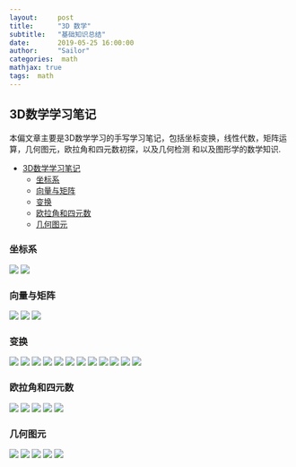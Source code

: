 ```yaml
---
layout:     post
title:      "3D 数学"
subtitle:   "基础知识总结"
date:       2019-05-25 16:00:00
author:     "Sailor"
categories:  math
mathjax: true
tags:  math
---
```


##  3D数学学习笔记
本偏文章主要是3D数学学习的手写学习笔记，包括坐标变换，线性代数，矩阵运算，几何图元，欧拉角和四元数初探，以及几何检测
和以及图形学的数学知识.
<!-- more -->

<!-- TOC -->

- [3D数学学习笔记](#3d数学学习笔记)
    - [坐标系](#坐标系)
    - [向量与矩阵](#向量与矩阵)
    - [变换](#变换)
    - [欧拉角和四元数](#欧拉角和四元数)
    - [几何图元](#几何图元)

<!-- /TOC -->

### 坐标系
![](https://sailorlou.github.io/image/3DMath/1.PNG)
![](https://sailorlou.github.io/image/3DMath/2.PNG)
### 向量与矩阵
![](https://sailorlou.github.io/image/3DMath/3.PNG)
![](https://sailorlou.github.io/image/3DMath/4.PNG)
![](https://sailorlou.github.io/image/3DMath/5.PNG)
### 变换
![](https://sailorlou.github.io/image/3DMath/6.PNG)
![](https://sailorlou.github.io/image/3DMath/7.PNG)
![](https://sailorlou.github.io/image/3DMath/8.PNG)
![](https://sailorlou.github.io/image/3DMath/9.PNG)
![](https://sailorlou.github.io/image/3DMath/10.PNG)
![](https://sailorlou.github.io/image/3DMath/11.PNG)
![](https://sailorlou.github.io/image/3DMath/12.PNG)
![](https://sailorlou.github.io/image/3DMath/13.PNG)
![](https://sailorlou.github.io/image/3DMath/14.PNG)
![](https://sailorlou.github.io/image/3DMath/15.PNG)
![](https://sailorlou.github.io/image/3DMath/16.PNG)
![](https://sailorlou.github.io/image/3DMath/17.PNG)
### 欧拉角和四元数
![](https://sailorlou.github.io/image/3DMath/18.PNG)
![](https://sailorlou.github.io/image/3DMath/19.PNG)
![](https://sailorlou.github.io/image/3DMath/20.PNG)
![](https://sailorlou.github.io/image/3DMath/21.PNG)
![](https://sailorlou.github.io/image/3DMath/22.PNG)
### 几何图元
![](https://sailorlou.github.io/image/3DMath/23.PNG)
![](https://sailorlou.github.io/image/3DMath/24.PNG)
![](https://sailorlou.github.io/image/3DMath/25.PNG)
![](https://sailorlou.github.io/image/3DMath/26.PNG)
![](https://sailorlou.github.io/image/3DMath/27.PNG)
